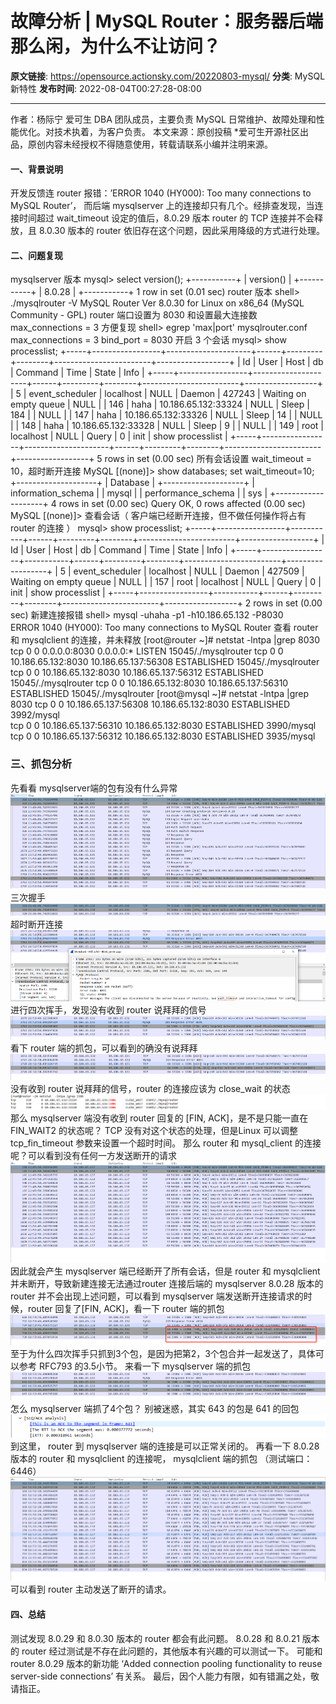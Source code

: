 # 故障分析 | MySQL Router：服务器后端那么闲，为什么不让访问？

**原文链接**: https://opensource.actionsky.com/20220803-mysql/
**分类**: MySQL 新特性
**发布时间**: 2022-08-04T00:27:28-08:00

---

作者：杨际宁
爱可生 DBA 团队成员，主要负责 MySQL 日常维护、故障处理和性能优化。对技术执着，为客户负责。
本文来源：原创投稿
*爱可生开源社区出品，原创内容未经授权不得随意使用，转载请联系小编并注明来源。
#### 一、背景说明
开发反馈连 router 报错：&#8217;ERROR 1040 (HY000): Too many connections to MySQL Router&#8217;，
而后端 mysqlserver 上的连接却只有几个。经排查发现，当连接时间超过 wait_timeout 设定的值后，8.0.29 版本 router 的 TCP 连接并不会释放，且 8.0.30 版本的 router 依旧存在这个问题，因此采用降级的方式进行处理。
#### 二、问题复现
mysqlserver 版本
mysql> select version();
+-----------+
| version() |
+-----------+
| 8.0.28    |
+-----------+
1 row in set (0.01 sec)
router 版本
shell> ./mysqlrouter -V
MySQL Router  Ver 8.0.30 for Linux on x86_64 (MySQL Community - GPL)
router 端口设置为 8030 和设置最大连接数 max_connections = 3 方便复现
shell> egrep 'max|port' mysqlrouter.conf 
max_connections = 3
bind_port = 8030
开启 3 个会话
mysql> show processlist;
+-----+-----------------+---------------------+------+---------+--------+------------------------+------------------+
| Id  | User            | Host                | db   | Command | Time   | State                  | Info             |
+-----+-----------------+---------------------+------+---------+--------+------------------------+------------------+
|   5 | event_scheduler | localhost           | NULL | Daemon  | 427243 | Waiting on empty queue | NULL             |
| 146 | haha            | 10.186.65.132:33324 | NULL | Sleep   |    184 |                        | NULL             |
| 147 | haha            | 10.186.65.132:33326 | NULL | Sleep   |     14 |                        | NULL             |
| 148 | haha            | 10.186.65.132:33328 | NULL | Sleep   |      9 |                        | NULL             |
| 149 | root            | localhost           | NULL | Query   |      0 | init                   | show processlist |
+-----+-----------------+---------------------+------+---------+--------+------------------------+------------------+
5 rows in set (0.00 sec)
所有会话设置 wait_timeout = 10，超时断开连接
MySQL [(none)]> show databases; set wait_timeout=10;
+--------------------+
| Database           |
+--------------------+
| information_schema |
| mysql              |
| performance_schema |
| sys                |
+--------------------+
4 rows in set (0.00 sec)
Query OK, 0 rows affected (0.00 sec)
MySQL [(none)]> 
查看会话（ 客户端已经断开连接，但不做任何操作将占有 router 的连接 ）
mysql> show processlist;
+-----+-----------------+-----------+------+---------+--------+------------------------+------------------+
| Id  | User            | Host      | db   | Command | Time   | State                  | Info             |
+-----+-----------------+-----------+------+---------+--------+------------------------+------------------+
|   5 | event_scheduler | localhost | NULL | Daemon  | 427509 | Waiting on empty queue | NULL             |
| 157 | root            | localhost | NULL | Query   |      0 | init                   | show processlist |
+-----+-----------------+-----------+------+---------+--------+------------------------+------------------+
2 rows in set (0.00 sec)
新建连接报错
shell> mysql -uhaha -p1 -h10.186.65.132 -P8030
ERROR 1040 (HY000): Too many connections to MySQL Router
查看 router 和 mysqlclient 的连接，并未释放
[root@router ~]# netstat  -lntpa |grep 8030
tcp        0      0 0.0.0.0:8030            0.0.0.0:*               LISTEN      15045/./mysqlrouter 
tcp        0      0 10.186.65.132:8030      10.186.65.137:56308     ESTABLISHED 15045/./mysqlrouter 
tcp        0      0 10.186.65.132:8030      10.186.65.137:56312     ESTABLISHED 15045/./mysqlrouter 
tcp        0      0 10.186.65.132:8030      10.186.65.137:56310     ESTABLISHED 15045/./mysqlrouter 
[root@mysql ~]# netstat  -lntpa |grep 8030
tcp        0      0 10.186.65.137:56308     10.186.65.132:8030      ESTABLISHED 3992/mysql          
tcp        0      0 10.186.65.137:56310     10.186.65.132:8030      ESTABLISHED 3990/mysql          
tcp        0      0 10.186.65.137:56312     10.186.65.132:8030      ESTABLISHED 3935/mysql 
### 三、抓包分析
先看看 mysqlserver端的包有没有什么异常
![](.img/7156305b.png)
三次握手
![](.img/644d5aeb.png)
超时断开连接
![](.img/cc57d10a.png)
进行四次挥手，发现没有收到 router 说拜拜的信号
![](.img/a398f62e.png)
看下 router 端的抓包，可以看到的确没有说拜拜
![](.img/102630a8.png)
没有收到 router 说拜拜的信号，router 的连接应该为 close_wait 的状态
![](.img/d7a2098e.png)
那么 mysqlserver 端没有收到 router 回复的 [FIN, ACK]，是不是只能一直在 FIN_WAIT2 的状态呢？ TCP 没有对这个状态的处理，但是Linux 可以调整 tcp_fin_timeout 参数来设置一个超时时间。
那么 router 和 mysql_client 的连接呢？可以看到没有任何一方发送断开的请求
![](.img/833c9f66.png)
因此就会产生 mysqlserver 端已经断开了所有会话，但是 router 和 mysqlclient 并未断开，导致新建连接无法通过router 连接后端的 mysqlserver
8.0.28 版本的 router 并不会出现上述问题，可以看到 mysqlserver 端发送断开连接请求的时候，router 回复了[FIN, ACK]，看一下 router 端的抓包
![](.img/e74ba5f7.png)
至于为什么四次挥手只抓到3个包，是因为把第2，3个包合并一起发送了，具体可以参考 RFC793 的3.5小节。
来看一下 mysqlserver 端的抓包
![](.img/55acd302.png)
怎么 mysqlserver 端抓了4个包？ 别被迷惑，其实 643 的包是 641 的回包
![](.img/ffe44b60.png)
到这里， router 到 mysqlserver 端的连接是可以正常关闭的。
再看一下 8.0.28 版本的 router 和 mysqlclient 的连接呢， mysqlclient 端的抓包 （测试端口：6446）
![](.img/78634217.png)
可以看到 router 主动发送了断开的请求。
#### 四、总结
测试发现 8.0.29 和 8.0.30 版本的 router 都会有此问题。
8.0.28 和 8.0.21 版本的 router 经过测试是不存在此问题的，其他版本有兴趣的可以测试一下。
可能和 router 8.0.29 版本的新功能 &#8216;Added connection pooling functionality to reuse server-side connections&#8217; 有关系。
最后，因个人能力有限，如有错漏之处，敬请指正。